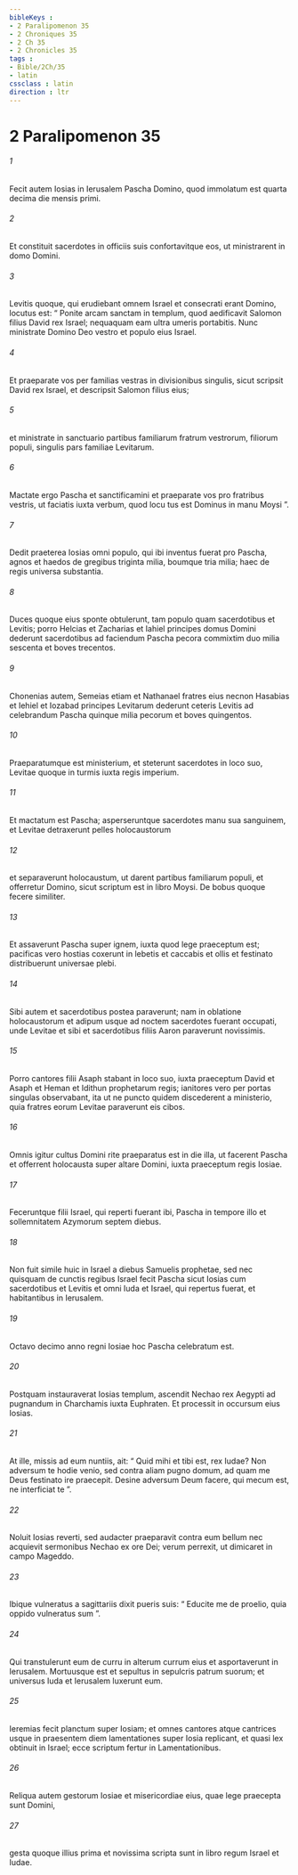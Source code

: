 ```yaml
---
bibleKeys : 
- 2 Paralipomenon 35
- 2 Chroniques 35
- 2 Ch 35
- 2 Chronicles 35
tags : 
- Bible/2Ch/35
- latin
cssclass : latin
direction : ltr
---
```


# 2 Paralipomenon 35

###### 1
Fecit autem Iosias in Ierusalem Pascha Domino, quod immolatum est quarta decima die mensis primi. 
###### 2
Et constituit sacerdotes in officiis suis confortavitque eos, ut ministrarent in domo Domini. 
###### 3
Levitis quoque, qui erudiebant omnem Israel et consecrati erant Domino, locutus est: “ Ponite arcam sanctam in templum, quod aedificavit Salomon filius David rex Israel; nequaquam eam ultra umeris portabitis. Nunc ministrate Domino Deo vestro et populo eius Israel. 
###### 4
Et praeparate vos per familias vestras in divisionibus singulis, sicut scripsit David rex Israel, et descripsit Salomon filius eius; 
###### 5
et ministrate in sanctuario partibus familiarum fratrum vestrorum, filiorum populi, singulis pars familiae Levitarum. 
###### 6
Mactate ergo Pascha et sanctificamini et praeparate vos pro fratribus vestris, ut faciatis iuxta verbum, quod locu tus est Dominus in manu Moysi ”. 
###### 7
Dedit praeterea Iosias omni populo, qui ibi inventus fuerat pro Pascha, agnos et haedos de gregibus triginta milia, boumque tria milia; haec de regis universa substantia. 
###### 8
Duces quoque eius sponte obtulerunt, tam populo quam sacerdotibus et Levitis; porro Helcias et Zacharias et Iahiel principes domus Domini dederunt sacerdotibus ad faciendum Pascha pecora commixtim duo milia sescenta et boves trecentos. 
###### 9
Chonenias autem, Semeias etiam et Nathanael fratres eius necnon Hasabias et Iehiel et Iozabad principes Levitarum dederunt ceteris Levitis ad celebrandum Pascha quinque milia pecorum et boves quingentos.
###### 10
Praeparatumque est ministerium, et steterunt sacerdotes in loco suo, Levitae quoque in turmis iuxta regis imperium. 
###### 11
Et mactatum est Pascha; asperseruntque sacerdotes manu sua sanguinem, et Levitae detraxerunt pelles holocaustorum 
###### 12
et separaverunt holocaustum, ut darent partibus familiarum populi, et offerretur Domino, sicut scriptum est in libro Moysi. De bobus quoque fecere similiter. 
###### 13
Et assaverunt Pascha super ignem, iuxta quod lege praeceptum est; pacificas vero hostias coxerunt in lebetis et caccabis et ollis et festinato distribuerunt universae plebi. 
###### 14
Sibi autem et sacerdotibus postea paraverunt; nam in oblatione holocaustorum et adipum usque ad noctem sacerdotes fuerant occupati, unde Levitae et sibi et sacerdotibus filiis Aaron paraverunt novissimis. 
###### 15
Porro cantores filii Asaph stabant in loco suo, iuxta praeceptum David et Asaph et Heman et Idithun prophetarum regis; ianitores vero per portas singulas observabant, ita ut ne puncto quidem discederent a ministerio, quia fratres eorum Levitae paraverunt eis cibos.
###### 16
Omnis igitur cultus Domini rite praeparatus est in die illa, ut facerent Pascha et offerrent holocausta super altare Domini, iuxta praeceptum regis Iosiae. 
###### 17
Feceruntque filii Israel, qui reperti fuerant ibi, Pascha in tempore illo et sollemnitatem Azymorum septem diebus. 
###### 18
Non fuit simile huic in Israel a diebus Samuelis prophetae, sed nec quisquam de cunctis regibus Israel fecit Pascha sicut Iosias cum sacerdotibus et Levitis et omni Iuda et Israel, qui repertus fuerat, et habitantibus in Ierusalem. 
###### 19
Octavo decimo anno regni Iosiae hoc Pascha celebratum est.
###### 20
Postquam instauraverat Iosias templum, ascendit Nechao rex Aegypti ad pugnandum in Charchamis iuxta Euphraten. Et processit in occursum eius Iosias. 
###### 21
At ille, missis ad eum nuntiis, ait: “ Quid mihi et tibi est, rex Iudae? Non adversum te hodie venio, sed contra aliam pugno domum, ad quam me Deus festinato ire praecepit. Desine adversum Deum facere, qui mecum est, ne interficiat te ”. 
###### 22
Noluit Iosias reverti, sed audacter praeparavit contra eum bellum nec acquievit sermonibus Nechao ex ore Dei; verum perrexit, ut dimicaret in campo Mageddo. 
###### 23
Ibique vulneratus a sagittariis dixit pueris suis: “ Educite me de proelio, quia oppido vulneratus sum ”. 
###### 24
Qui transtulerunt eum de curru in alterum currum eius et asportaverunt in Ierusalem. Mortuusque est et sepultus in sepulcris patrum suorum; et universus Iuda et Ierusalem luxerunt eum. 
###### 25
Ieremias fecit planctum super Iosiam; et omnes cantores atque cantrices usque in praesentem diem lamentationes super Iosia replicant, et quasi lex obtinuit in Israel; ecce scriptum fertur in Lamentationibus.
###### 26
Reliqua autem gestorum Iosiae et misericordiae eius, quae lege praecepta sunt Domini, 
###### 27
gesta quoque illius prima et novissima scripta sunt in libro regum Israel et Iudae.
